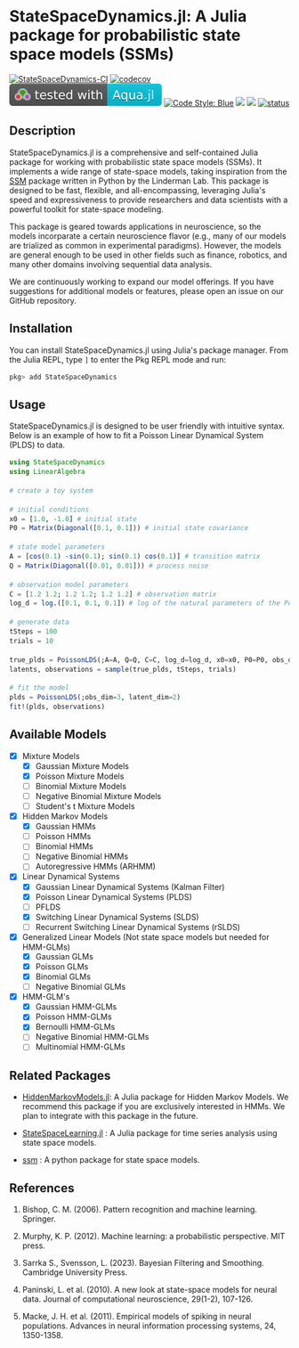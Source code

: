 # StateSpaceDynamics.jl: A Julia package for probabilistic state space models (SSMs)

[![StateSpaceDynamics-CI](https://github.com/rsenne/ssm_julia/actions/workflows/run_tests.yaml/badge.svg)](https://github.com/rsenne/ssm_julia/actions/workflows/run_tests.yaml)
[![codecov](https://codecov.io/github/depasquale-lab/StateSpaceDynamics.jl/graph/badge.svg?token=EQ6B9RJBQ8)](https://codecov.io/github/depasquale-lab/StateSpaceDynamics.jl)
[![Aqua QA](https://raw.githubusercontent.com/JuliaTesting/Aqua.jl/master/badge.svg)](https://github.com/JuliaTesting/Aqua.jl)
[![Code Style: Blue](https://img.shields.io/badge/code%20style-blue-4495d1.svg)](https://github.com/JuliaDiff/BlueStyle)
[![](https://img.shields.io/badge/docs-dev-blue.svg)](https://depasquale-lab.github.io/StateSpaceDynamics.jl/dev/)
[![](https://img.shields.io/badge/docs-stable-blue.svg)](https://depasquale-lab.github.io/StateSpaceDynamics.jl/stable)
[![status](https://joss.theoj.org/papers/0bcb7b5a500055bb4f9fc5aec65c177b/status.svg)](https://joss.theoj.org/papers/0bcb7b5a500055bb4f9fc5aec65c177b)

## Description

StateSpaceDynamics.jl is a comprehensive and self-contained Julia package for working with probabilistic state space models (SSMs). It implements a wide range of state-space models, taking inspiration from the [SSM](https://github.com/lindermanlab/ssm) package written in Python by the Linderman Lab. This package is designed to be fast, flexible, and all-encompassing, leveraging Julia's speed and expressiveness to provide researchers and data scientists with a powerful toolkit for state-space modeling.

This package is geared towards applications in neuroscience, so the models incorparate a certain neuroscience flavor (e.g., many of our models are trialized as common in experimental paradigms). However, the models are general enough to be used in other fields such as finance, robotics, and many other domains involving sequential data analysis.

We are continuously working to expand our model offerings. If you have suggestions for additional models or features, please open an issue on our GitHub repository.

## Installation

You can install StateSpaceDynamics.jl using Julia's package manager. From the Julia REPL, type `]` to enter the Pkg REPL mode and run:

```julia
pkg> add StateSpaceDynamics
```

## Usage

StateSpaceDynamics.jl is designed to be user friendly with intuitive syntax. Below is an example of how to fit a Poisson Linear Dynamical System (PLDS) to data.

```julia
using StateSpaceDynamics
using LinearAlgebra

# create a toy system

# initial conditions
x0 = [1.0, -1.0] # initial state
P0 = Matrix(Diagonal([0.1, 0.1])) # initial state covariance

# state model parameters
A = [cos(0.1) -sin(0.1); sin(0.1) cos(0.1)] # transition matrix
Q = Matrix(Diagonal([0.01, 0.01])) # process noise

# observation model parameters
C = [1.2 1.2; 1.2 1.2; 1.2 1.2] # observation matrix
log_d = log.([0.1, 0.1, 0.1]) # log of the natural parameters of the Poisson distribution

# generate data
tSteps = 100
trials = 10

true_plds = PoissonLDS(;A=A, Q=Q, C=C, log_d=log_d, x0=x0, P0=P0, obs_dim=3, latent_dim=2)
latents, observations = sample(true_plds, tSteps, trials)

# fit the model 
plds = PoissonLDS(;obs_dim=3, latent_dim=2)
fit!(plds, observations)
```

## Available Models

- [x] Mixture Models
  - [x] Gaussian Mixture Models
  - [x] Poisson Mixture Models
  - [ ] Binomial Mixture Models
  - [ ] Negative Binomial Mixture Models
  - [ ] Student's t Mixture Models
- [x] Hidden Markov Models
  - [x] Gaussian HMMs
  - [ ] Poisson HMMs
  - [ ] Binomial HMMs
  - [ ] Negative Binomial HMMs
  - [ ] Autoregressive HMMs (ARHMM)
- [x] Linear Dynamical Systems
  - [x] Gaussian Linear Dynamical Systems (Kalman Filter)
  - [x] Poisson Linear Dynamical Systems (PLDS)
  - [ ] PFLDS
  - [x] Switching Linear Dynamical Systems (SLDS)
  - [ ] Recurrent Switching Linear Dynamical Systems (rSLDS)
- [x] Generalized Linear Models (Not state space models but needed for HMM-GLMs)
  - [x] Gaussian GLMs
  - [x] Poisson GLMs
  - [x] Binomial GLMs
  - [ ] Negative Binomial GLMs
- [x] HMM-GLM's
  - [x] Gaussian HMM-GLMs
  - [x] Poisson HMM-GLMs
  - [x] Bernoulli HMM-GLMs
  - [ ] Negative Binomial HMM-GLMs
  - [ ] Multinomial HMM-GLMs

## Related Packages

- [HiddenMarkovModels.jl](https://github.com/maxmouchet/HiddenMarkovModels.jl): A Julia package for Hidden Markov Models. We recommend this package if you are   exclusively interested in HMMs. We plan to integrate with this package in the future.

- [StateSpaceLearning.jl](https://github.com/LAMPSPUC/StateSpaceLearning.jl) : A Julia package for time series analysis using state space models.

- [ssm](https://github.com/lindermanlab/ssm) : A python package for state space models.

## References

1. Bishop, C. M. (2006). Pattern recognition and machine learning. Springer.

2. Murphy, K. P. (2012). Machine learning: a probabilistic perspective. MIT press.

3. Sarrka S., Svensson, L. (2023). Bayesian Filtering and Smoothing. Cambridge University Press.

4. Paninski, L. et al. (2010). A new look at state-space models for neural data. Journal of computational neuroscience, 29(1-2), 107-126.

5. Macke, J. H. et al. (2011). Empirical models of spiking in neural populations. Advances in neural information processing systems, 24, 1350-1358.